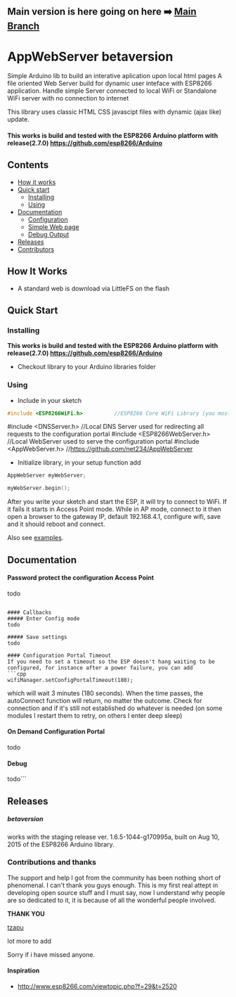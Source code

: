 ## Main version is here going on here :arrow_right: [Main Branch](https://github.com/net234/AppWebServer)

# AppWebServer betaversion

Simple Arduino lib to build an interative aplication upon local html pages
A file oriented Web Server build for dynamic user inteface with ESP8266 application.
Handle simple Server connected to local WiFi or Standalone WiFi server with no connection to internet</P>
This library uses classic HTML CSS javascipt files with dynamic (ajax like) update.

#### This works is build and tested with the ESP8266 Arduino platform with release(2.7.0) https://github.com/esp8266/Arduino

## Contents
 - [How it works](#how-it-works)
 - [Quick start](#quick-start)
   - [Installing](#Installing)
   - [Using](#using)
 - [Documentation](#documentation)
   - [Configuration](#Configuration)
   - [Simple Web page](#Simple-Web-page)
   - [Debug Output](#debug)
 - [Releases](#releases)
 - [Contributors](#Contributors)


## How It Works
- A standard web is download via LittleFS on the flash

## Quick Start

### Installing

__This works is build and tested with the ESP8266 Arduino platform with release(2.7.0) https://github.com/esp8266/Arduino__
- Checkout library to your Arduino libraries folder

### Using
- Include in your sketch
```cpp
#include <ESP8266WiFi.h>          //ESP8266 Core WiFi Library (you most likely already have this in your sketch)
```

#include <DNSServer.h>            //Local DNS Server used for redirecting all requests to the configuration portal
#include <ESP8266WebServer.h>     //Local WebServer used to serve the configuration portal
#include <AppWebServer.h>          //https://github.com/net234/AppWebServer


- Initialize library, in your setup function add
```cpp
AppWebServer myWebServer;

myWebServer.begin();
```

After you write your sketch and start the ESP, it will try to connect to WiFi. If it fails it starts in Access Point mode.
While in AP mode, connect to it then open a browser to the gateway IP, default 192.168.4.1, configure wifi, save and it should reboot and connect.

Also see [examples](https://github.com/net234/AppWebServer/tree/main/exemple).

## Documentation

#### Password protect the configuration Access Point
todo
```

#### Callbacks
##### Enter Config mode
todo

##### Save settings
todo

#### Configuration Portal Timeout
If you need to set a timeout so the ESP doesn't hang waiting to be configured, for instance after a power failure, you can add
```cpp
wifiManager.setConfigPortalTimeout(180);
```
which will wait 3 minutes (180 seconds). When the time passes, the autoConnect function will return, no matter the outcome.
Check for connection and if it's still not established do whatever is needed (on some modules I restart them to retry, on others I enter deep sleep)

#### On Demand Configuration Portal
todo

#### Debug
todo```

## Releases
##### betaversion


works with the staging release ver. 1.6.5-1044-g170995a, built on Aug 10, 2015 of the ESP8266 Arduino library.


### Contributions and thanks
The support and help I got from the community has been nothing short of phenomenal. I can't thank you guys enough. This is my first real attept in developing open source stuff and I must say, now I understand why people are so dedicated to it, it is because of all the wonderful people involved.

__THANK YOU__

[tzapu](https://github.com/tzapu/WiFiManager)

lot more to add

Sorry if i have missed anyone.

#### Inspiration
- http://www.esp8266.com/viewtopic.php?f=29&t=2520
